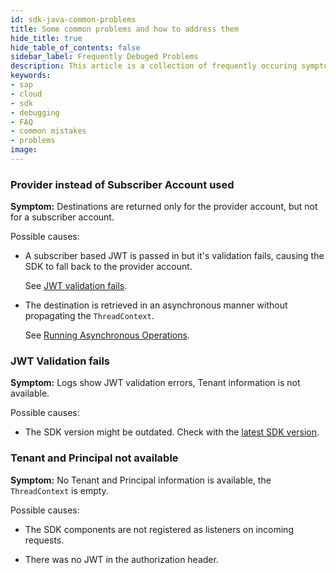 ```yaml
---
id: sdk-java-common-problems
title: Some common problems and how to address them
hide_title: true
hide_table_of_contents: false
sidebar_label: Frequently Debuged Problems
description: This article is a collection of frequently occuring symptoms and a short quidance on how to address them.
keywords:
- sap
- cloud
- sdk
- debugging
- FAQ
- common mistakes
- problems
image:
---
```


### Provider instead of Subscriber Account used

**Symptom:** Destinations are returned only for the provider account, but not for a subscriber account.

Possible causes:

- A subscriber based JWT is passed in but it's validation fails, causing the SDK to fall back to the provider account.
  
  See [JWT validation fails](#jwt-validation-fails).

- The destination is retrieved in an asynchronous manner without propagating the `ThreadContext`.
  
  See [Running Asynchronous Operations](docs/java/features/multi-tenancy/multi-tenancy-thread-context#running-asynchronous-operations).

### JWT Validation fails

**Symptom:** Logs show JWT validation errors, Tenant information is not available.

Possible causes:

- The SDK version might be outdated.
  Check with the [latest SDK version](https://search.maven.org/artifact/com.sap.cloud.sdk/sdk-bom).

### Tenant and Principal not available

**Symptom:** No Tenant and Principal information is available, the `ThreadContext` is empty.

Possible causes:

- The SDK components are not registered as listeners on incoming requests.
  
- There was no JWT in the authorization header.

